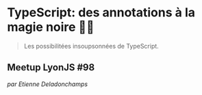 # TypeScript: des annotations à la magie noire 🧙‍♂️

> Les possibilitées insoupsonnées de TypeScript.

## Meetup **LyonJS** #98

_par Etienne Deladonchamps_
